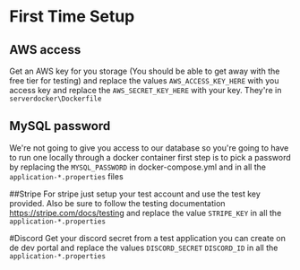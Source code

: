 # First Time Setup

## AWS access
Get an AWS key for you storage (You should be able to get away with the free tier for testing)
and replace the values `AWS_ACCESS_KEY_HERE` with you access key and replace the `AWS_SECRET_KEY_HERE` with your key.
They're in `serverdocker\Dockerfile`

## MySQL password

We're not going to give you access to our database so you're going to have to run one locally through a docker container
first step is to pick a password by replacing the `MYSQL_PASSWORD` in docker-compose.yml and in all the `application-*.properties` files

##Stripe
For stripe just setup your test account and use the test key provided. Also be sure to follow the testing documentation https://stripe.com/docs/testing
and replace the value ``STRIPE_KEY`` in all the ``application-*.properties``

#Discord
Get your discord secret from a test application you can create on de dev portal and replace the values 
``DISCORD_SECRET`` ``DISCORD_ID`` in all the ``application-*.properties``


